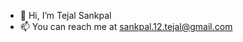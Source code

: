 - 👋 Hi, I’m Tejal Sankpal
- 📫 You can reach me at sankpal.12.tejal@gmail.com

<!---
Tejalsankpal1212/Tejalsankpal1212 is a ✨ special ✨ repository because its `README.md` (this file) appears on your GitHub profile.
You can click the Preview link to take a look at your changes.
--->
